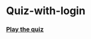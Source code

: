 # Quiz-with-login
### [Play the quiz](https://replit.com/@ShubhamMehta8/quiz-with-login-feature?embed=1&output=1)
